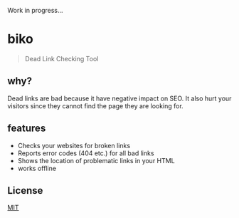 Work in progress...

# biko

> Dead Link Checking Tool

## why?
Dead links are bad because it have negative impact on SEO. It also hurt your visitors since they cannot find the page they are looking for.

## features
- Checks your websites for broken links
- Reports error codes (404 etc.) for all bad links
- Shows the location of problematic links in your HTML
- works offline

## License
[MIT](LICENSE.md)
